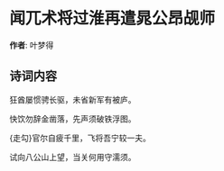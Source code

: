 # 闻兀术将过淮再遣晁公昂觇师

**作者**: 叶梦得

## 诗词内容

狂酋屡惯骋长驱，未省新军有被庐。

快饮勿辞金凿落，先声须破铁浮图。

{走勾}官尔自疲千里，飞将吾宁较一夫。

试向八公山上望，当关何用守濡须。

